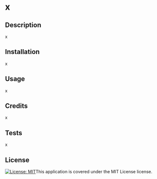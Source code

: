 # x

  ## Description
  x
  
  ## Installation
  x
  
  
  ## Usage
  x
  
  ## Credits
  x
  
  ## Tests
  x
  
  ## License
  [![License: MIT](https://img.shields.io/badge/License-MIT-yellow.svg)](https://opensource.org/licenses/MIT)This application is covered under the MIT License license.
  
